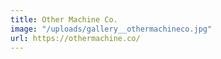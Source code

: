 ```yaml
---
title: Other Machine Co.
image: "/uploads/gallery__othermachineco.jpg"
url: https://othermachine.co/
---
```


